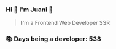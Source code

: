 ### Hi 👋 I&#39;m Juani 🦁

> I&#39;m a Frontend Web Developer SSR

### 📚 Days being a developer: 538
